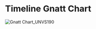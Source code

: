 # Timeline Gnatt Chart

![Gnatt Chart_UNVS190](https://github.com/user-attachments/assets/466bf202-ef7f-42fc-9739-01128397e6b4)
